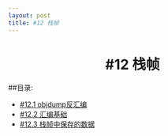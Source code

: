 ```yaml
---
layout: post
title: #12 栈帧 
---
```

<h1 style="text-align:center">#12 栈帧</h1>
##目录:
<ul>
<li> <a href="/post/12/12.1.html">#12.1 objdump反汇编</a> </li>
<li> <a href="/post/12/12.2.html">#12.2 汇编基础</a> </li>
<li> <a href="/post/12/12.3.html">#12.3 栈帧中保存的数据</a> </li>
</ul>

